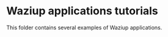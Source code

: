 Waziup applications tutorials
=============================

This folder contains several examples of Waziup applications.

